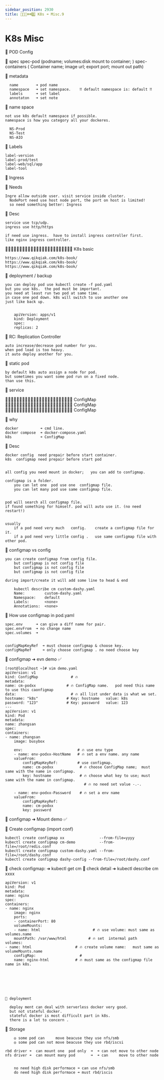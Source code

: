 ```yaml
---
sidebar_position: 2930
title: 🎪🎪🐬☸️☸️0️⃣ K8s ➜ Misc.9
---
```



# K8s Misc





🔵 POD Config

  🔶 spec
    spec-pod        (podname;                      volumes:disk mount to container; )
    spec-containers ( Container name;  image url;  export port; mount out path)



  🔶 metadata

      name        ➜ pod name
      namespace   ➜ set namespace.    ‼️ default namespace is: default ‼️
      labels      ➜ set label
      annotaton   ➜ set note 


  🔶 name space

    not use k8s default namespace if possible.
    namespace is how you category all your dockeres.

      NS-Prod
      NS-Test
      NS-AIO


  🔶 Labels

    label-version
    label-prod/test 
    label-web/sql/app
    label-tool





🔵 Ingress 

  🔶 Needs 

    Ingre allow outside user. visit service inside cluster. 
      NodePort need use host node port, the port on host is limited!
      so need something better: Ingress 


  🔶 Desc 

    service use tcp/udp.
    ingress use http/https 

    if need use ingress.  have to install ingress controller first.
    like nginx ingress controller.








🔵🔵🔵🔵🔵🔵🔵🔵🔵🔵🔵🔵🔵🔵🔵🔵🔵🔵🔵🔵🔵🔵🔵🔵  K8s  basic 


	https://www.qikqiak.com/k8s-book/
	https://www.qikqiak.com/k8s-book/
	https://www.qikqiak.com/k8s-book/

	

🔵 deployment / backup 

    you can deploy pod use kubectl create -f pod.yaml
    but you use k8s.  the pod must be important.
    you need at least run two pod at same time.
    in case one pod down. k8s will switch to use another one 
    just like back up. 


        apiVersion: apps/v1
        kind: Deployment
        spec:
        replicas: 2


🔵 RC:  Replication Controller

    auto increase/decrease pod number for you.
    when pod load is too heavy. 
    it auto deploy another for you. 




🔵 static pod 

    by default k8s auto assign a node for pod.
    but sometimes you want some pod run on a fixed node.
    than use this. 




🔵 service 

🔵🔵🔵🔵🔵🔵🔵🔵🔵🔵🔵🔵🔵🔵🔵🔵🔵🔵🔵🔵🔵🔵🔵🔵 ConfigMap 
🔵🔵🔵🔵🔵🔵🔵🔵🔵🔵🔵🔵🔵🔵🔵🔵🔵🔵🔵🔵🔵🔵🔵🔵 ConfigMap 
🔵🔵🔵🔵🔵🔵🔵🔵🔵🔵🔵🔵🔵🔵🔵🔵🔵🔵🔵🔵🔵🔵🔵🔵 ConfigMap 

🔵 why 

    docker          ➜ cmd line.
    docker compose  ➜ docker-compose.yaml 
    k8s             ➜ ConfigMap


🔵 Desc 

    docker config  need prepair before start container.
    k8s  configmap need prepair before start pod


    all config you need mount in docker;   you can add to configmap.

    configmap is a folder. 
        you can let one  pod use one  configmap file.
        you can let many pod use same configmap file. 


    pod will search all configmap file. 
    if found something for himself. pod will auto use it. (no need restart!)


    usually 
        if a pod need very much   config.    create a configmap file for it. 
        if a pod need very little config .   use same configmap file with other pod.



🔵 configmap vs config 

    you can create configmap from config file.
        but configmap is not config file 
        but configmap is not config file 
        but configmap is not config file 

    during import/create it will add some line to head & end

        kubectl describe cm custom-dashy.yaml
        Name:         custom-dashy.yaml
        Namespace:    default
        Labels:       <none>
        Annotations:  <none>



🔵 How use configmap in pod.yaml

	spec.env      ➜ can give a diff name for pair.
	spec.envFrom  ➜ no change name 
	spec.volumes  ➜ 


    configMapKeyRef  ➜ must choose configmap & choose key.
    configMapRef     ➜ only choose configmap . no need choose key 





🔵 configmap ➜ evn demo ✅

	[root@localhost ~]# vim demo.yaml
	apiVersion: v1  
	kind: ConfigMap               # 🔥 
	metadata:
	name: cm-podxx              # 🔥 ConfigMap name.   pod need this name to use this caonfigmap
	data:                         # 🔥 all list under data is what we set.
	hostname: "k8s"             # Key: hostname   value: k8s
	password: "123"             # Key: password   value: 123
	---
	apiVersion: v1
	kind: Pod
	metadata:
	name: zhangsan
	spec:
	containers:
	- name: zhangsan
		image: busybox

		env:                         # 🔥 use env type
		- name: env-podxx-HostName   # 🔥 set a env name. any name 
		valueFrom:
			configMapKeyRef:         # use configmap.
			name: cm-podxx            # 🔥 choose ConfigMap name;  must same with the name in configmap.
			key: hostname             # 🔥 choose what key to use; must same with the name in configmap.
										# 🔥 no need set value -.-.  

		- name: env-podxx-Password    # 🔥 set a env name
		valueFrom:
			configMapKeyRef:
			name: cm-podxx
			key: password






🔵 configmap ➜ Mount demo ✅


🔶 Create configmap (import conf)

    kubectl create configmap xx                --from-file=yyyy
    kubectl create configmap cm-demo           --from-file=/root/redis.conf
    kubectl create configmap custom-dashy.yaml --from-file=/root/dashy.conf
    kubectl create configmap dashy-config --from-file=/root/dashy.conf



🔶 check configmap:         ➜ kubectl get cm
🔶 check  detail            ➜ kubectl describe cm xxxx




	apiVersion: v1
	kind: Pod
	metadata:
	name: nginx
	spec:
	containers:
	- name: nginx
		image: nginx
		ports:
		- containerPort: 80
		volumeMounts:
		- name: html                        # 🔥 use volume: must same as volumes.name
		mountPath: /var/www/html          # 🔥 set  intermal path
	volumes:
	- name: html                    # 🔥 create volume name:   must same as volumeMounts.name
		configMap:                    # 
		name: nginx-html            # 🔥 must same as the configmap file name in k8s. 







    🔶 deployment 

      deploy ment can deal with serverless docker very good.
      but not stateful docker.
      stateful docker is most difficult part in k8s.
      there is a lot to concern .







🔵 Storage 

        ◎ some pod can     move beacuse they use nfs/smb 
        ◎ some pod can not move beacuse they use rbd/iscsi 

    rbd driver ➜  can mount one  pod only  ➜  ➜ can not move to other node 
    nfs driver ➜  can mount many pod       ➜  ➜ can     move to other node 


        no need high disk performace ➜ can use nfs/smb
        do need high disk performace ➜ must rbd/iscis 

